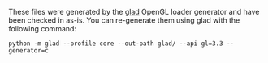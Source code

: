 <!--
SPDX-FileCopyrightText: 2015 Yuri Kunde Schlesner <yuriks@yuriks.net>
SPDX-License-Identifier: GPL-2.0-or-later
-->

These files were generated by the [glad](https://github.com/Dav1dde/glad) OpenGL loader generator and have been checked in as-is. You can re-generate them using glad with the following command:

```
python -m glad --profile core --out-path glad/ --api gl=3.3 --generator=c
```
